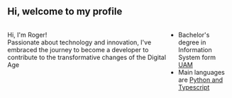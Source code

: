 ## Hi, welcome to my profile
<div style="display: flex;">
  <p>Hi, I'm Roger!<br>
Passionate about technology and innovation, I've embraced the journey to become a developer to contribute to the transformative changes of the Digital Age</p>
  <ul>
    <li>Bachelor's degree in Information System form <a href='https://portal.anhembi.br/'>UAM</a></li>
    <li>Main languages are <a href='https://python.org/'>Python and Typescript</a></li>
  </ul>
</div>
